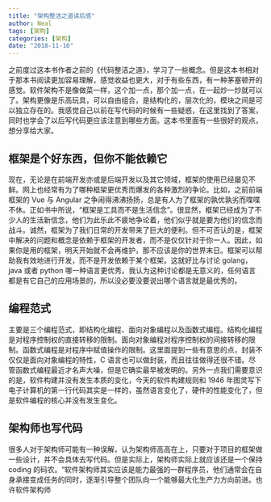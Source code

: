 ```yaml
---
title: "架构整洁之道读后感"
author: Neal
tags: [架构]
categories: [架构]
date: "2018-11-16"
---
```


之前度过这本书作者之前的《代码整洁之道》，学习了一些概念。但是这本书相对于那本书阅读更加容易理解，感觉收益也更大，对于有些东西，有一种茅塞顿开的感觉。软件架构不是像做菜一样，这个加一点，那个加一点，在一起炒一炒就可以了。架构更像是乐高玩具，可以自由组合，是结构化的，层次化的，模块之间是可以独立存在的。我感觉自己以前在写代码的时候有一些疑惑，在这里找到了答案，同时也学会了以后写代码更应该注意到哪些方面。这本书里面有一些很好的观点，想分享给大家。

## 框架是个好东西，但你不能依赖它

现在，无论是在前端开发亦或是后端开发以及其它领域，框架的使用已经屡见不鲜。网上也经常有为了哪种框架更优秀而爆发的各种激烈的争论。比如，之前前端框架的 Vue 与 Angular 之争闹得沸沸扬扬，总是有人为了框架的孰优孰劣而喋喋不休。正如书中所说，“框架是工具而不是生活信念”。很显然，框架已经成为了不少人的生活新信念，他们为此乐此不疲地争论着，他们似乎就是要为他们的信念而战斗。诚然，框架为了我们日常的开发带来了巨大的便利。但不可否认的是，框架中解决的问题和概念是依赖于框架的开发者，而不是仅仅针对于你一人。因此，如果你是用的框架，明天开始就不会再维护，那不应该是你的世界末日。框架可以帮助我有效地进行开发，而不是开发依赖于某个框架。这就好比与讨论 golang，java 或者 python 哪一种语言更优秀。我认为这种讨论都是无意义的，任何语言都是有它自己的应用场景的，所以没必要没要说出哪个语言就是最优秀的。

## 编程范式

主要是三个编程范式，即结构化编程、面向对象编程以及函数式编程。结构化编程是对程序控制权的直接转移的限制。面向对象编程对程序控制权的间接转移的限制。函数式编程是对程序中赋值操作的限制。这里面提到一些有意思的点，封装不仅仅是面向对象编程的特性，C 语言也可以做封装，而且往往做得还很不错。尽管函数式编程最近才名声大噪，但是它确实最早被发明的。另外一点我们需要意识的是，软件构建并没有发生本质的变化，今天的软件构建规则和 1946 年图灵写下电子计算机的第一行代码其实是一样的，虽然语言变化了，硬件的性能变化了，但是软件编程的核心并没有发生变化。

## 架构师也写代码

很多人对于架构师可能有一种误解，认为架构师高高在上，只要对于项目的框架做一些设计，并不会具体去写代码。但是实际上，架构师实际上就应该还是一个保持 coding 的码农。“软件架构师其实应该是能力最强的一群程序员，他们通常会在自身承接变成任务的同时，逐渐引导整个团队向一个能够最大化生产力方向前进。也许软件架构师